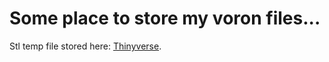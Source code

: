 # Some place to store my voron files...


Stl temp file stored here: [Thinyverse](https://www.thingiverse.com/thing:6431263).  

